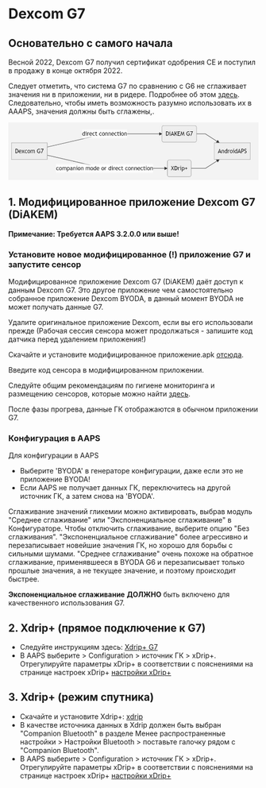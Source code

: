 # Dexcom G7


## Основательно с самого начала

Весной 2022, Dexcom G7 получил сертификат одобрения CE и поступил в продажу в конце октября 2022.

Следует отметить, что система G7 по сравнению с G6 не сглаживает значения ни в приложении, ни в ридере. Подробнее об этом [здесь](https://www.dexcom.com/en-us/faqs/why-does-past-cgm-data-look-different-from-past-data-on-receiver-and-follow-app). Следовательно, чтобы иметь возможность разумно использовать их в АAAPS, значения должны быть сглажены,.

![G7 английский](../images/6fe30b84-227a-4bae-a9a5-527cee341dbf.png)

## 1.  Модифицированное приложение Dexcom G7 (DiAKEM)

**Примечание: Требуется AAPS 3.2.0.0 или выше!**

### Установите новое модифицированное (!) приложение G7 и запустите сенсор

Модифицированное приложение Dexcom G7 (DiAKEM) даёт доступ к данным Dexcom G7. Это другое приложение чем самостоятельно собранное приложение Dexcom BYODA, в данный момент BYODA не может получать данные G7.

Удалите оригинальное приложение Dexcom, если вы его использовали прежде (Рабочая сессия сенсора может продолжаться - запишите код датчика перед удалением приложения!)

Скачайте и установите модифицированное приложение.apk [отсюда](https://github.com/authorgambel/g7/releases).

Введите код сенсора в модифицированном приложении.

Следуйте общим рекомендациям по гигиене мониторинга и размещению сенсоров, которые можно найти [здесь](../Hardware/GeneralCGMRecommendation.md).

После фазы прогрева, данные ГК отображаются в обычном приложении G7.

### Конфигурация в AAPS

Для конфигурации в AAPS
- Выберите 'BYODA' в генераторе конфигурации, даже если это не приложение BYODA!
- Если AAPS не получает данных ГК, переключитесь на другой источник ГК, а затем снова на 'BYODA'.

Сглаживание значений гликемии можно активировать, выбрав модуль "Среднее сглаживание" или "Экспоненциальное сглаживание" в Конфигураторе. Чтобы отключить сглаживание, выберите опцию "Без сглаживания". "Экспоненциальное сглаживание" более агрессивно и перезаписывает новейшие значения ГК, но хорошо для борьбы с сильными шумами. "Среднее сглаживание" очень похоже на обратное сглаживание, применявшееся в BYODA G6 и перезаписывает только прошлые значения, а не текущее значение, и поэтому происходит быстрее.

**Экспоненциальное сглаживание** **ДОЛЖНО** быть включено для качественного использования G7.

## 2. Xdrip+ (прямое подключение к G7)

- Следуйте инструкциям здесь: [Xdrip+ G7](https://navid200.github.io/xDrip/docs/Dexcom/G7.html)
- В AAPS выберите  > Configuration > источник ГК > xDrip+. Отрегулируйте параметры xDrip+ в соответствии с пояснениями на странице настроек xDrip+  [настройки xDrip+](../Configuration/xdrip.md)

## 3. Xdrip+ (режим спутника)

-   Скачайте и установите Xdrip+: [xdrip](https://github.com/NightscoutFoundation/xDrip)
- В качестве источника данных в Xdrip должен быть выбран "Companion Bluetooth" в разделе Менее распространенные настройки > Настройки Bluetooth > поставьте галочку рядом с "Companion Bluetooth".
- В AAPS выберите  > Configuration > источник ГК > xDrip+. Отрегулируйте параметры xDrip+ в соответствии с пояснениями на странице настроек xDrip+  [настройки xDrip+](../Configuration/xdrip.md) 
